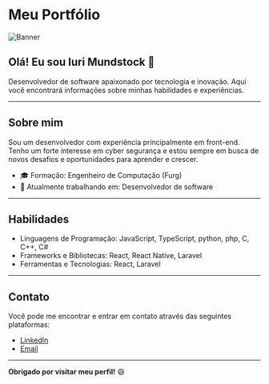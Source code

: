 # Meu Portfólio

![Banner](url_da_sua_imagem)

## Olá! Eu sou Iuri Mundstock 👋

Desenvolvedor de software apaixonado por tecnologia e inovação. Aqui você encontrará informações sobre minhas habilidades e experiências.

---

## Sobre mim

Sou um desenvolvedor com experiência principalmente em front-end. Tenho um forte interesse em cyber segurança e estou sempre em busca de novos desafios e oportunidades para aprender e crescer.

- 🎓 Formação: Engenheiro de Computação (Furg)
- 💼 Atualmente trabalhando em: Desenvolvedor de software

---

## Habilidades

- Linguagens de Programação: JavaScript, TypeScript, python, php, C, C++, C#
- Frameworks e Bibliotecas: React, React Native, Laravel
- Ferramentas e Tecnologias: React, Laravel

---

## Contato

Você pode me encontrar e entrar em contato através das seguintes plataformas:

- [LinkedIn]([url_do_linkedin](https://www.linkedin.com/in/iuri-mundstock-905397192/))
- [Email](iuri.andrade.mundstock@gmail.com)

---

**Obrigado por visitar meu perfil!** 😄
